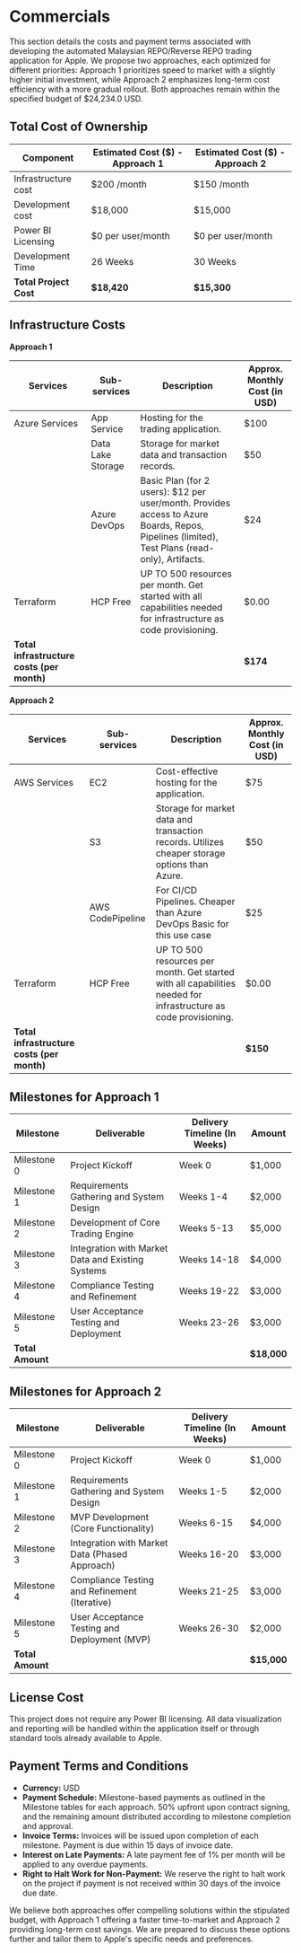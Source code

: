 # Commercials

This section details the costs and payment terms associated with developing the automated Malaysian REPO/Reverse REPO trading application for Apple.  We propose two approaches, each optimized for different priorities: Approach 1 prioritizes speed to market with a slightly higher initial investment, while Approach 2 emphasizes long-term cost efficiency with a more gradual rollout. Both approaches remain within the specified budget of $24,234.0 USD.


## Total Cost of Ownership

| Component             | Estimated Cost ($) - Approach 1 | Estimated Cost ($) - Approach 2 |
|----------------------|------------------------------------|------------------------------------|
| Infrastructure cost   | $200 /month                      | $150 /month                      |
| Development cost      | $18,000                           | $15,000                           |
| Power BI Licensing    | $0 per user/month                 | $0 per user/month                 |
| Development Time      | 26 Weeks                          | 30 Weeks                          |
| **Total Project Cost** | **$18,420**                       | **$15,300**                       |


## Infrastructure Costs

**Approach 1**

| Services            | Sub-services         | Description                                                                                                                                                                                    | Approx. Monthly Cost (in USD) |
|---------------------|----------------------|------------------------------------------------------------------------------------------------------------------------------------------------------------------------------------------------|-------------------------------|
| Azure Services      | App Service          | Hosting for the trading application.                                                                                                                                                           | $100                          |
|                     | Data Lake Storage    | Storage for market data and transaction records.                                                                                                                                                 | $50                           |
|                     | Azure DevOps         | Basic Plan (for 2 users): $12 per user/month. Provides access to Azure Boards, Repos, Pipelines (limited), Test Plans (read-only), Artifacts.                                           | $24                           |
| Terraform           | HCP Free             | UP TO 500 resources per month. Get started with all capabilities needed for infrastructure as code provisioning.                                                                             | $0.00                          |
| **Total infrastructure costs (per month)** |                      |                                                                                                                                                                                               | **$174**                         |


**Approach 2**

| Services            | Sub-services         | Description                                                                                                                                                                                    | Approx. Monthly Cost (in USD) |
|---------------------|----------------------|------------------------------------------------------------------------------------------------------------------------------------------------------------------------------------------------|-------------------------------|
| AWS Services        | EC2                  | Cost-effective hosting for the application.                                                                                                                                                    | $75                           |
|                     | S3                   | Storage for market data and transaction records. Utilizes cheaper storage options than Azure.                                                                                              | $50                           |
|                     | AWS CodePipeline     |  For CI/CD Pipelines. Cheaper than Azure DevOps Basic for this use case                                                                                                                      | $25                           |
| Terraform           | HCP Free             | UP TO 500 resources per month. Get started with all capabilities needed for infrastructure as code provisioning.                                                                             | $0.00                          |
| **Total infrastructure costs (per month)** |                      |                                                                                                                                                                                               | **$150**                        |


## Milestones for Approach 1

| Milestone   | Deliverable                                                                                           | Delivery Timeline (In Weeks) | Amount     |
|-------------|-------------------------------------------------------------------------------------------------------|------------------------------|------------|
| Milestone 0 | Project Kickoff                                                                                       | Week 0                       | $1,000     |
| Milestone 1 | Requirements Gathering and System Design                                                              | Weeks 1-4                     | $2,000     |
| Milestone 2 | Development of Core Trading Engine                                                                     | Weeks 5-13                    | $5,000     |
| Milestone 3 | Integration with Market Data and Existing Systems                                                    | Weeks 14-18                   | $4,000     |
| Milestone 4 | Compliance Testing and Refinement                                                                     | Weeks 19-22                   | $3,000     |
| Milestone 5 | User Acceptance Testing and Deployment                                                                 | Weeks 23-26                   | $3,000     |
| **Total Amount** |                                                                                                       |                              | **$18,000** |


## Milestones for Approach 2

| Milestone   | Deliverable                                                                                           | Delivery Timeline (In Weeks) | Amount     |
|-------------|-------------------------------------------------------------------------------------------------------|------------------------------|------------|
| Milestone 0 | Project Kickoff                                                                                       | Week 0                       | $1,000     |
| Milestone 1 | Requirements Gathering and System Design                                                              | Weeks 1-5                     | $2,000     |
| Milestone 2 | MVP Development (Core Functionality)                                                                   | Weeks 6-15                    | $4,000     |
| Milestone 3 | Integration with Market Data (Phased Approach)                                                        | Weeks 16-20                   | $3,000     |
| Milestone 4 | Compliance Testing and Refinement (Iterative)                                                          | Weeks 21-25                   | $3,000     |
| Milestone 5 | User Acceptance Testing and Deployment (MVP)                                                           | Weeks 26-30                   | $2,000     |
| **Total Amount** |                                                                                                       |                              | **$15,000** |


## License Cost

This project does not require any Power BI licensing.  All data visualization and reporting will be handled within the application itself or through standard tools already available to Apple.


## Payment Terms and Conditions

*   **Currency:** USD
*   **Payment Schedule:** Milestone-based payments as outlined in the Milestone tables for each approach.  50% upfront upon contract signing, and the remaining amount distributed according to milestone completion and approval.
*   **Invoice Terms:** Invoices will be issued upon completion of each milestone. Payment is due within 15 days of invoice date.
*   **Interest on Late Payments:**  A late payment fee of 1% per month will be applied to any overdue payments.
*   **Right to Halt Work for Non-Payment:** We reserve the right to halt work on the project if payment is not received within 30 days of the invoice due date.


We believe both approaches offer compelling solutions within the stipulated budget, with Approach 1 offering a faster time-to-market and Approach 2 providing long-term cost savings.  We are prepared to discuss these options further and tailor them to Apple's specific needs and preferences.
